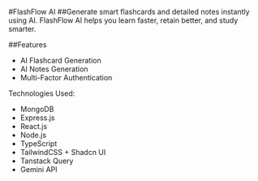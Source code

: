 #FlashFlow AI
##Generate smart flashcards and detailed notes instantly using AI. FlashFlow AI helps you learn faster, retain better, and study smarter.

##Features
- AI Flashcard Generation
- AI Notes Generation
- Multi-Factor Authentication


Technologies Used:
- MongoDB
- Express.js
- React.js
- Node.js
- TypeScript
- TailwindCSS + Shadcn UI
- Tanstack Query
- Gemini API
